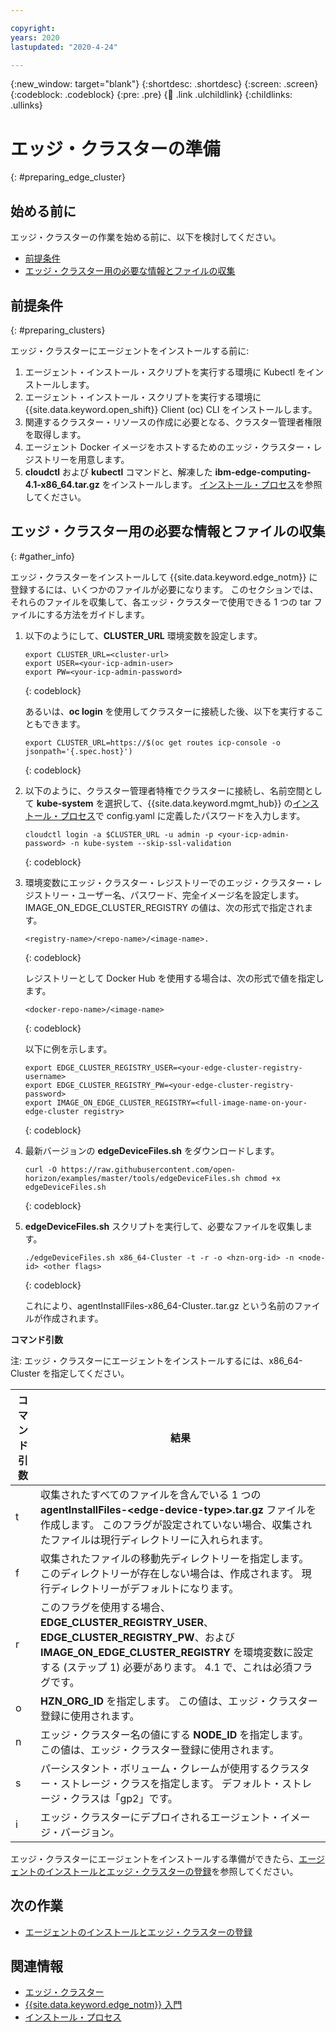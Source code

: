 ```yaml
---

copyright:
years: 2020
lastupdated: "2020-4-24"

---
```


{:new_window: target="blank"}
{:shortdesc: .shortdesc}
{:screen: .screen}
{:codeblock: .codeblock}
{:pre: .pre}
{:child: .link .ulchildlink}
{:childlinks: .ullinks}

# エッジ・クラスターの準備
{: #preparing_edge_cluster}

## 始める前に

エッジ・クラスターの作業を始める前に、以下を検討してください。

* [前提条件](#preparing_clusters)
* [エッジ・クラスター用の必要な情報とファイルの収集](#gather_info)

## 前提条件
{: #preparing_clusters}

エッジ・クラスターにエージェントをインストールする前に:

1. エージェント・インストール・スクリプトを実行する環境に Kubectl をインストールします。
2. エージェント・インストール・スクリプトを実行する環境に {{site.data.keyword.open_shift}} Client (oc) CLI をインストールします。
3. 関連するクラスター・リソースの作成に必要となる、クラスター管理者権限を取得します。
4. エージェント Docker イメージをホストするためのエッジ・クラスター・レジストリーを用意します。
5. **cloudctl** および **kubectl** コマンドと、解凍した **ibm-edge-computing-4.1-x86_64.tar.gz** をインストールします。 [インストール・プロセス](../installing/install.md#process)を参照してください。

## エッジ・クラスター用の必要な情報とファイルの収集
{: #gather_info}

エッジ・クラスターをインストールして {{site.data.keyword.edge_notm}} に登録するには、いくつかのファイルが必要になります。 このセクションでは、それらのファイルを収集して、各エッジ・クラスターで使用できる 1 つの tar ファイルにする方法をガイドします。

1. 以下のようにして、**CLUSTER_URL** 環境変数を設定します。

    ```
    export CLUSTER_URL=<cluster-url>
   export USER=<your-icp-admin-user>
   export PW=<your-icp-admin-password>
    ```
    {: codeblock}

    あるいは、**oc login** を使用してクラスターに接続した後、以下を実行することもできます。

    ```
    export CLUSTER_URL=https://$(oc get routes icp-console -o jsonpath='{.spec.host}')
    ```
    {: codeblock}
    
2. 以下のように、クラスター管理者特権でクラスターに接続し、名前空間として **kube-system** を選択して、{{site.data.keyword.mgmt_hub}} の[インストール・プロセス](../installing/install.md#process)で config.yaml に定義したパスワードを入力します。

    ```
    cloudctl login -a $CLUSTER_URL -u admin -p <your-icp-admin-password> -n kube-system --skip-ssl-validation
    ```
    {: codeblock}    

3. 環境変数にエッジ・クラスター・レジストリーでのエッジ・クラスター・レジストリー・ユーザー名、パスワード、完全イメージ名を設定します。 IMAGE_ON_EDGE_CLUSTER_REGISTRY の値は、次の形式で指定されます。

    ```
    <registry-name>/<repo-name>/<image-name>.
    ```
    {: codeblock} 

    レジストリーとして Docker Hub を使用する場合は、次の形式で値を指定します。
    
    ```
    <docker-repo-name>/<image-name>
    ```
    {: codeblock}
    
    以下に例を示します。
    
    ```
    export EDGE_CLUSTER_REGISTRY_USER=<your-edge-cluster-registry-username>
    export EDGE_CLUSTER_REGISTRY_PW=<your-edge-cluster-registry-password>
    export IMAGE_ON_EDGE_CLUSTER_REGISTRY=<full-image-name-on-your-edge-cluster registry>
    ```
    {: codeblock}
    
4. 最新バージョンの **edgeDeviceFiles.sh** をダウンロードします。

   ```
   curl -O https://raw.githubusercontent.com/open-horizon/examples/master/tools/edgeDeviceFiles.sh chmod +x edgeDeviceFiles.sh
   ```
   {: codeblock}

5. **edgeDeviceFiles.sh** スクリプトを実行して、必要なファイルを収集します。

   ```
   ./edgeDeviceFiles.sh x86_64-Cluster -t -r -o <hzn-org-id> -n <node-id> <other flags>
   ```
   {: codeblock}
    
   これにより、agentInstallFiles-x86_64-Cluster..tar.gz という名前のファイルが作成されます。 
    
**コマンド引数**
   
注: エッジ・クラスターにエージェントをインストールするには、x86_64-Cluster を指定してください。
   
|コマンド引数|結果|
|-----------------|------|
|t                |収集されたすべてのファイルを含んでいる 1 つの **agentInstallFiles-&lt;edge-device-type&gt;.tar.gz** ファイルを作成します。 このフラグが設定されていない場合、収集されたファイルは現行ディレクトリーに入れられます。|
|f                |収集されたファイルの移動先ディレクトリーを指定します。 このディレクトリーが存在しない場合は、作成されます。 現行ディレクトリーがデフォルトになります。|
|r                |このフラグを使用する場合、**EDGE_CLUSTER_REGISTRY_USER**、**EDGE_CLUSTER_REGISTRY_PW**、および **IMAGE_ON_EDGE_CLUSTER_REGISTRY** を環境変数に設定する (ステップ 1) 必要があります。 4.1 で、これは必須フラグです。|
|o                |**HZN_ORG_ID** を指定します。 この値は、エッジ・クラスター登録に使用されます。|
|n                |エッジ・クラスター名の値にする **NODE_ID** を指定します。 この値は、エッジ・クラスター登録に使用されます。|
|s                |パーシスタント・ボリューム・クレームが使用するクラスター・ストレージ・クラスを指定します。 デフォルト・ストレージ・クラスは「gp2」です。|
|i                |エッジ・クラスターにデプロイされるエージェント・イメージ・バージョン。|


エッジ・クラスターにエージェントをインストールする準備ができたら、[エージェントのインストールとエッジ・クラスターの登録](importing_clusters.md)を参照してください。

<!--DELETE DOWN TO    
   The following flags are only supported for x86_64-Cluster:

    * **-r**: specify edge cluster registry if edge cluster is not using Openshift image registry. "EDGE_CLUSTER_REGISTRY_USER", "EDGE_CLUSTER_REGISTRY_PW" and "EDGE_CLUSTER_REGISTRY_REPONAME" need to be set in environment variable (step 1) if using this flag.
    * **-s**: specify cluster storage class to be used by persistent volume claim. Default storage class is "gp2".
    * **-i**: agent image version to be deployed on edge cluster
    * **-o**: specify HZN_ORG_ID. This value is used for edge cluster registration.
    * **-n**: specify NODE_ID. NODE_ID should be the value of your edge cluster name. This value is used for edge cluster registration. 

4. The command in the previous step creates a file that is called **agentInstallFiles-&lt;edge-device-type&gt;.tar.gz**. If you have other types of edge devices (different architectures), repeat the previous step for each type.

5. Take note of the API key that was created and displayed by the **edgeDeviceFiles.sh** command.

6. Now that you are logged in via **cloudctl**, if you need to create additional API keys for users to use with the {{site.data.keyword.horizon}} **hzn** command:

   ```
   cloudctl iam api-key-create "<choose-an-api-key-name>" -d "<choose-an-api-key-description>"
   ```
   {: codeblock}

   In the output of the command look for the key value in the line that starts with **API Key** and save the key value for future use.

7. When you are ready to set up edge devices, follow [Getting started using {{site.data.keyword.edge_devices_notm}}](../getting_started/getting_started.md).

Lily - is the pointer in step 7 above still correct?-->

## 次の作業

* [エージェントのインストールとエッジ・クラスターの登録](importing_clusters.md)

## 関連情報

* [エッジ・クラスター](edge_clusters.md)
* [{{site.data.keyword.edge_notm}} 入門](../getting_started/getting_started.md)
* [インストール・プロセス](../installing/install.md#process)
